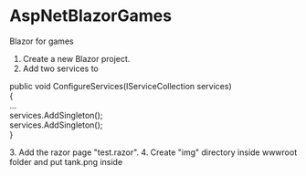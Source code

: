 # AspNetBlazorGames
Blazor for games

1. Create a new Blazor project.</br>
2. Add two services to </br>
<p>public void ConfigureServices(IServiceCollection services)</br>
        {</br>
            ...</br>
            services.AddSingleton<UpdateService>(); </br>
            services.AddSingleton<TankService>();</br>
        }</br>
        </p>
3. Add the razor page "test.razor".
4. Create "img" directory inside wwwroot folder and put tank.png inside 

